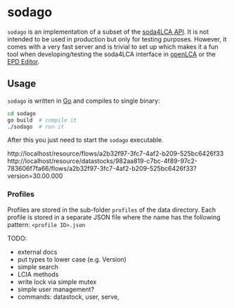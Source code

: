 # sodago
`sodago` is an implementation of a subset of the [soda4LCA
API](https://bitbucket.org/okusche/soda4lca). It is not intended to be used in
production but only for testing purposes. However, it comes with a very fast
server and is trivial to set up which makes it a fun tool when
developing/testing the soda4LCA interface in
[openLCA](https://github.com/GreenDelta/olca-app) or the [EPD
Editor](https://github.com/GreenDelta/epd-editor). 

## Usage
`sodago` is written in [Go](https://golang.org) and compiles to single binary:

```bash
cd sodago
go build  # compile it
./sodago  # run it
```

After this you just need to start the `sodago` executable.

http://localhost/resource/flows/a2b32f97-3fc7-4af2-b209-525bc6426f33
http://localhost/resource/datastocks/982aa819-c7bc-4f89-97c2-783606f7fa66/flows/a2b32f97-3fc7-4af2-b209-525bc6426f33?version=30.00.000

### Profiles
Profiles are stored in the sub-folder `profiles` of the data directory.
Each profile is stored in a separate JSON file where the name has the
following pattern: `<profile ID>.json`

TODO:
* external docs
* put types to lower case (e.g. Version)
* simple search
* LCIA methods
* write lock via simple mutex
* simple user management?
* commands: datastock, user, serve,